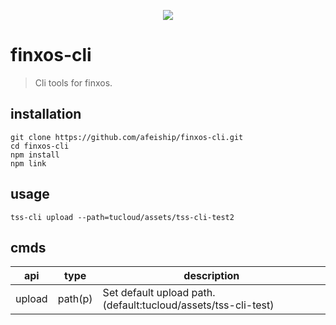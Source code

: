 <p align="center">
  <a href="https://github.com/afeiship/finxos-cli">
    <img src="http://ww3.sinaimg.cn/large/006tNc79gy1g4y5ioplxfj312009eacl.jpg">
  </a>
</p>


# finxos-cli
> Cli tools for finxos.


## installation
```shell
git clone https://github.com/afeiship/finxos-cli.git
cd finxos-cli
npm install
npm link
```

## usage
```shell
tss-cli upload --path=tucloud/assets/tss-cli-test2
```


## cmds
| api    | type    | description                                                   |
| ------ | ------- | ------------------------------------------------------------- |
| upload | path(p) | Set default upload path.(default:tucloud/assets/tss-cli-test) |
